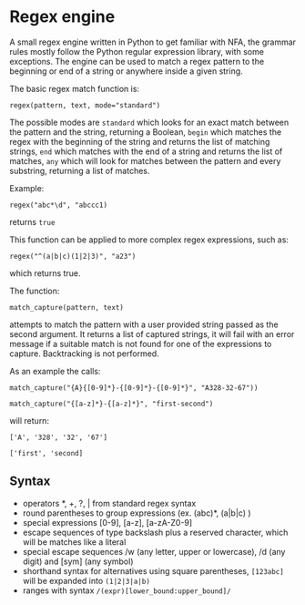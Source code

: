 # Regex engine 

A small regex engine written in Python to get familiar with NFA, the grammar rules mostly follow the Python regular expression library, with some exceptions. The engine can be used to match a regex pattern to the beginning or end of a string or anywhere inside a given string. 

The basic regex match function is:

```
regex(pattern, text, mode="standard")
```

The possible modes are `standard` which looks for an exact match between the pattern and the string, returning a Boolean, `begin` which matches the regex with the beginning of the string and returns the list of matching strings, `end` which matches with the end of a string and returns the list of matches, `any` which will look for matches between the pattern and every substring, returning a list of matches.

Example:

```
regex("abc*\d", "abccc1)
```
returns `true`

This function can be applied to more complex regex expressions, such as:
```
regex("^(a|b|c)(1|2|3)", "a23")
```
which returns true.

The function:
```
match_capture(pattern, text)
```

attempts to match the pattern with a user provided string passed as the second argument. It returns a list of captured strings, it will
fail with an error message if a suitable match is not found for one of the expressions to capture. Backtracking is not performed.

As an example the calls:
```
match_capture("{A}{[0-9]*}-{[0-9]*}-{[0-9]*}", "A328-32-67"))
```
```
match_capture("{[a-z]*}-{[a-z]*}", "first-second")
```
will return:
```
['A', '328', '32', '67']
```
```
['first', 'second]
```

## Syntax

- operators *, +, ?, | from standard regex syntax
- round parentheses to group expressions (ex. (abc)*, (a|b|c) )
- special expressions [0-9], [a-z], [a-zA-Z0-9]
- escape sequences of type backslash plus a reserved character, which will be matches like a literal
- special escape sequences /w (any letter, upper or lowercase), /d (any digit) and [sym] (any symbol) 
- shorthand syntax for alternatives using square parentheses, `[123abc]` will be expanded into `(1|2|3|a|b)`
- ranges with syntax `/(expr)[lower_bound:upper_bound]/` 
